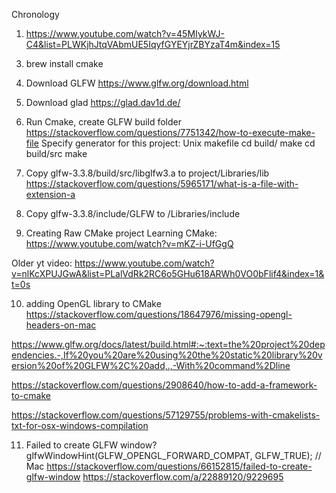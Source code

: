 Chronology

1. https://www.youtube.com/watch?v=45MIykWJ-C4&list=PLWKjhJtqVAbmUE5IqyfGYEYjrZBYzaT4m&index=15

<!-- 2. https://visualstudio.microsoft.com/thank-you-downloading-visual-studio-mac/?sku=communitymac&rel=17 -->

<!-- 3. Download Cmake
https://cmake.org/download/ -->

3. brew install cmake

4. Download GLFW
https://www.glfw.org/download.html

5. Download glad
https://glad.dav1d.de/

6. Run Cmake, create GLFW build folder
https://stackoverflow.com/questions/7751342/how-to-execute-make-file
Specify generator for this project: Unix makefile
cd build/
make
cd build/src
make

7. Copy glfw-3.3.8/build/src/libglfw3.a to project/Libraries/lib
https://stackoverflow.com/questions/5965171/what-is-a-file-with-extension-a

8. Copy glfw-3.3.8/include/GLFW to /Libraries/include

<!-- 9. Best IDE
https://stackoverflow.com/a/2254934/9229695
Downloading Qt creator online installer
https://www.youtube.com/watch?v=cXojtB8vS2E
https://my.qt.io/

Error1: https://www.youtube.com/watch?v=jJuksIvwNoo
Run sudo ./qtrun.app/Contents/MacOS/qt-unified-macOS-x64-4.6.1-online --mirror http://qt.mirror.constant.com

Qt Creator suggesting to install Xcode
https://doc.qt.io/qt-6/macos.html#:~:text=The%20build%20environment%20on%20macOS,how%20your%20application%20is%20built.

Question1:
https://www.reddit.com/r/cpp_questions/comments/ryr3fk/good_explanations_of_differences_between_glfw/
Question2:
https://stackoverflow.com/questions/622726/what-are-the-differences-between-the-opengl-gtk-and-qt-libraries

Yt videos:
How to using Xcode for openGL and GLUT programming.
https://www.youtube.com/watch?v=tzLYr2Fmq40

Yt videos:
OpenGL using Qt-Creator
https://www.youtube.com/watch?v=24GeBn2PVUU -->

9. Creating Raw CMake project
Learning CMake: https://www.youtube.com/watch?v=mKZ-i-UfGgQ

Older yt video:
https://www.youtube.com/watch?v=nlKcXPUJGwA&list=PLalVdRk2RC6o5GHu618ARWh0VO0bFlif4&index=1&t=0s

10. adding OpenGL library to CMake
https://stackoverflow.com/questions/18647976/missing-opengl-headers-on-mac

https://www.glfw.org/docs/latest/build.html#:~:text=the%20project%20dependencies.-,If%20you%20are%20using%20the%20static%20library%20version%20of%20GLFW%2C%20add,.,-With%20command%2Dline

https://stackoverflow.com/questions/2908640/how-to-add-a-framework-to-cmake

https://stackoverflow.com/questions/57129755/problems-with-cmakelists-txt-for-osx-windows-compilation


11. Failed to create GLFW window?
glfwWindowHint(GLFW_OPENGL_FORWARD_COMPAT, GLFW_TRUE); // Mac
https://stackoverflow.com/questions/66152815/failed-to-create-glfw-window
https://stackoverflow.com/a/22889120/9229695